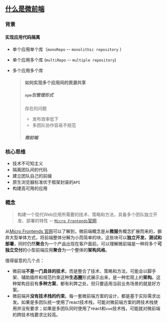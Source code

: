 ## [什么是微前端](https://github.com/efoxTeam/emp/wiki/%E3%80%8A%E4%BB%80%E4%B9%88%E6%98%AF%E5%BE%AE%E5%89%8D%E7%AB%AF%E3%80%8B,https://swearer23.github.io/micro-frontends/)

### 背景

#### 实现应用代码隔离

+ 单个应用单个库（`monoRepo` -- `monolithic repository` ）

+ 单个应用多个库 (`multiRepo` -- `multiple repository`)

+ 多个应用多个库

  >#### 如何实现多个应用间的资源共享
  >
  >##### `npm`包管理形式
  >
  >存在的问题
  >
  >+ 发布效率低下
  >+ 多团队协作容易不规范
  >
  >##### 微前端

### 核心思维

+ 技术不可知主义
+ 隔离团队间的代码
+ 建立团队自己的前缀
+ 原生浏览器标准优于框架封装的`API`
+ 构建高可用的应用

### 概念

> 构建一个现代Web应用所需要的技术、策略和方法，具备多个团队独立开发、部署的特性 -- [`Micro Frontends`官网](https://swearer23.github.io/micro-frontends/)

从[Micro Frontends 官网](https://micro-frontends.org/)可以了解到，微前端概念是从**微服**务概念扩展而来的，摒弃大型单体方式，将前端整体分解为小而简单的块，这些块可以**独立开发、测试和部署**，同时仍然**聚合**为一个产品出现在客户面前。可以理解微前端是一种将多个**可独立交付**的小型前端应用**聚合**为一个整体的**架构风格**。

值得留意的几个点：

- 微前端**不是一门具体的技术**，而是整合了技术、策略和方法，可能会以脚手架、辅助插件和规范约束这种**生态圈**形式展示出来，是一种宏观上的**架构**。这种架构目前有**多种方案**，都有利弊之处，但只要适用当前业务场景的就是好方案。
- 微前端并**没有技术栈的约束**。每一套微前端方案的设计，都是基于实际需求出发。如果是多团队统一使用了react技术栈，可能对微前端方案的跨技术栈使用并没有要求；如果是多团队同时使用了react和`vue`技术栈，可能就对微前端的跨技术栈要求比较高。